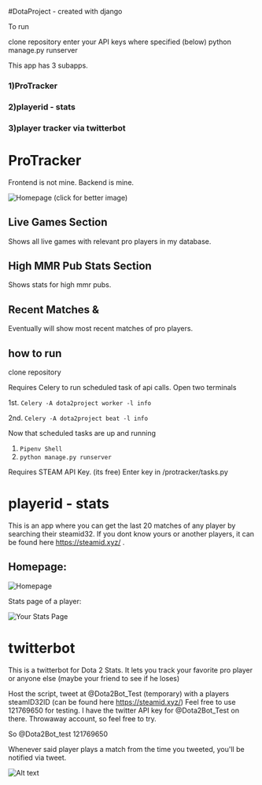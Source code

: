 #DotaProject - created with django

To run

clone repository
enter your API keys where specified (below)
python manage.py runserver

This app has 3 subapps.

### 1)ProTracker ###
### 2)playerid - stats ###
### 3)player tracker via twitterbot ###

# ProTracker #

Frontend is not mine. Backend is mine.

![Homepage](http://puu.sh/DWx9S/df001079e3.jpg) (click for better image)


## Live Games Section ##

Shows all live games with relevant pro players in my database.

## High MMR Pub Stats Section ##

Shows stats for high mmr pubs.

## Recent Matches & ## 

Eventually will show most recent matches of pro players.

## how to run ##


clone repository 


Requires Celery to run scheduled task of api calls.
Open two terminals

1st. `Celery -A dota2project worker -l info`

2nd. `Celery -A dota2project beat -l info`

Now that scheduled tasks are up and running

1) `Pipenv Shell`
2) `python manage.py runserver`

Requires STEAM API Key. (its free) Enter key in /protracker/tasks.py


## 

# playerid - stats #

This is an app where you can get the last 20 matches of any player by searching their steamid32. If you dont know yours or another players, it can be found here https://steamid.xyz/ .

## Homepage: ## 
![Homepage](http://puu.sh/DNCtR/2f3061ef6b.png)


Stats page of a player:

![Your Stats Page](http://puu.sh/DNCuI/688c22ae15.png)



# twitterbot #

This is a twitterbot for Dota 2 Stats. It lets you track your favorite pro player or anyone else (maybe your friend to see if he loses)

Host the script, tweet at @Dota2Bot_Test (temporary) with a players steamID32ID (can be found here https://steamid.xyz/) Feel free to use 121769650 for testing. I have the twitter API key for @Dota2Bot_Test on there. Throwaway account, so feel free to try.

So @Dota2Bot_test  121769650

Whenever said player plays a match from the time you tweeted, you'll be notified via tweet.
 

![Alt text](http://puu.sh/DTr9l/c78861a7db.png "Example")



